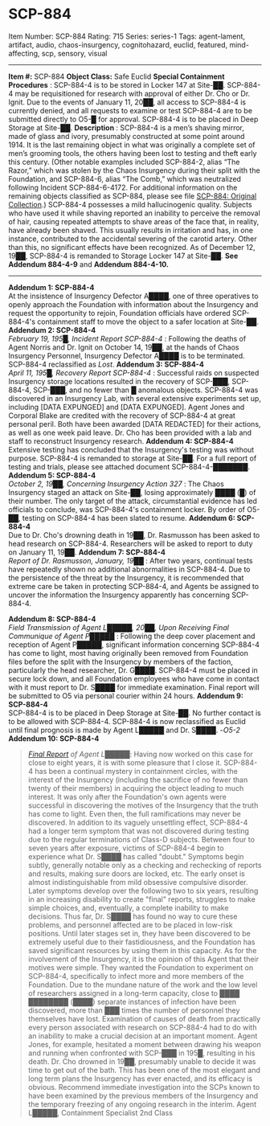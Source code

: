 # SCP-884
Item Number: SCP-884
Rating: 715
Series: series-1
Tags: agent-lament, artifact, audio, chaos-insurgency, cognitohazard, euclid, featured, mind-affecting, scp, sensory, visual

---

**Item #:** SCP-884
**Object Class:** Safe Euclid
**Special Containment Procedures** : SCP-884-4 is to be stored in Locker 147 at Site-██. SCP-884-4 may be requisitioned for research with approval of either Dr. Cho or Dr. Ignit. Due to the events of January 11, 20██, all access to SCP-884-4 is currently denied, and all requests to examine or test SCP-884-4 are to be submitted directly to O5-█ for approval. SCP-884-4 is to be placed in Deep Storage at Site-██.
**Description** : SCP-884-4 is a men’s shaving mirror, made of glass and ivory, presumably constructed at some point around 1914. It is the last remaining object in what was originally a complete set of men’s grooming tools, the others having been lost to testing and theft early this century. (Other notable examples included SCP-884-2, alias “The Razor,” which was stolen by the Chaos Insurgency during their split with the Foundation, and SCP-884-6, alias “The Comb,” which was neutralized following Incident SCP-884-6-4172. For additional information on the remaining objects classified as SCP-884, please see file [SCP-884: Original Collection](/scp-884-original-collection).)
SCP-884-4 possesses a mild hallucinogenic quality. Subjects who have used it while shaving reported an inability to perceive the removal of hair, causing repeated attempts to shave areas of the face that, in reality, have already been shaved. This usually results in irritation and has, in one instance, contributed to the accidental severing of the carotid artery. Other than this, no significant effects have been recognized. As of December 12, 19██, SCP-884-4 is remanded to Storage Locker 147 at Site-██. **See Addendum 884-4-9** and **Addendum 884-4-10.**
* * *
**Addendum 1: SCP-884-4**  
At the insistence of Insurgency Defector A████, one of three operatives to openly approach the Foundation with information about the Insurgency and request the opportunity to rejoin, Foundation officials have ordered SCP-884-4's containment staff to move the object to a safer location at Site-██.
**Addendum 2: SCP-884-4**  
_February 19, 195█, Incident Report SCP-884-4_ : Following the deaths of Agent Norris and Dr. Ignit on October 14, 19██, at the hands of Chaos Insurgency Personnel, Insurgency Defector A████ is to be terminated. SCP-884-4 reclassified as _Lost_.
**Addendum 3: SCP-884-4**  
_April 11, 195█, Recovery Report SCP-884-4_ : Successful raids on suspected Insurgency storage locations resulted in the recovery of SCP-███, SCP-884-4, SCP-███, and no fewer than █ anomalous objects. SCP-884-4 was discovered in an Insurgency Lab, with several extensive experiments set up, including [DATA EXPUNGED] and [DATA EXPUNGED]. Agent Jones and Corporal Blake are credited with the recovery of SCP-884-4 at great personal peril. Both have been awarded [DATA REDACTED] for their actions, as well as one week paid leave. Dr. Cho has been provided with a lab and staff to reconstruct Insurgency research.
**Addendum 4: SCP-884-4**  
Extensive testing has concluded that the Insurgency's testing was without purpose. SCP-884-4 is remanded to storage at Site-██. For a full report of testing and trials, please see attached document SCP-884-4-███████.
**Addendum 5: SCP-884-4**  
_October 2, 19██, Concerning Insurgency Action 327_ : The Chaos Insurgency staged an attack on Site-██, losing approximately ████ (█) of their number. The only target of the attack, circumstantial evidence has led officials to conclude, was SCP-884-4's containment locker. By order of O5-██, testing on SCP-884-4 has been slated to resume.
**Addendum 6: SCP-884-4**  
Due to Dr. Cho's drowning death in 19██, Dr. Rasmusson has been asked to head research on SCP-884-4. Researchers will be asked to report to duty on January 11, 19██.
**Addendum 7: SCP-884-4**  
_Report of Dr. Rasmusson, January, 19██_ : After two years, continual tests have repeatedly shown no additional abnormalities in SCP-884-4. Due to the persistence of the threat by the Insurgency, it is recommended that extreme care be taken in protecting SCP-884-4, and Agents be assigned to uncover the information the Insurgency apparently has concerning SCP-884-4.  
  
**Addendum 8: SCP-884-4**  
_Field Transmission of Agent L█████, 20██, Upon Receiving Final Communique of Agent P█████_ : Following the deep cover placement and reception of Agent P█████, significant information concerning SCP-884-4 has come to light, most having originally been removed from Foundation files before the split with the Insurgency by members of the faction, particularly the head researcher, Dr. G████. SCP-884-4 must be placed in secure lock down, and all Foundation employees who have come in contact with it must report to Dr. S████ for immediate examination. Final report will be submitted to O5 via personal courier within 24 hours.
**Addendum 9: SCP-884-4**  
SCP-884-4 is to be placed in Deep Storage at Site-██. No further contact is to be allowed with SCP-884-4. SCP-884-4 is now reclassified as Euclid until final prognosis is made by Agent L█████ and Dr. S████. -_O5-2_
**Addendum 10: SCP-884-4**
> _[Final Report](http://scp-wiki.wdfiles.com/local--files/scp-884/Vocaroo_vW73F0wqeJjtRId1N.mp3) of Agent L█████_: Having now worked on this case for close to eight years, it is with some pleasure that I close it. SCP-884-4 has been a continual mystery in containment circles, with the interest of the Insurgency (including the sacrifice of no fewer than twenty of their members) in acquiring the object leading to much interest. It was only after the Foundation's own agents were successful in discovering the motives of the Insurgency that the truth has come to light. Even then, the full ramifications may never be discovered.
> In addition to its vaguely unsettling effect, SCP-884-4 had a longer term symptom that was not discovered during testing due to the regular terminations of Class-D subjects. Between four to seven years after exposure, victims of SCP-884-4 begin to experience what Dr. S████ has called "doubt." Symptoms begin subtly, generally notable only as a checking and rechecking of reports and results, making sure doors are locked, etc. The early onset is almost indistinguishable from mild obsessive compulsive disorder.
> Later symptoms develop over the following two to six years, resulting in an increasing disability to create "final" reports, struggles to make simple choices, and, eventually, a complete inability to make decisions. Thus far, Dr. S████ has found no way to cure these problems, and personnel affected are to be placed in low-risk positions. Until later stages set in, they have been discovered to be extremely useful due to their fastidiousness, and the Foundation has saved significant resources by using them in this capacity.
> As for the involvement of the Insurgency, it is the opinion of this Agent that their motives were simple. They wanted the Foundation to experiment on SCP-884-4, specifically to infect more and more members of the Foundation. Due to the mundane nature of the work and the low level of researchers assigned in a long-term capacity, close to ████ ████████ (████) separate instances of infection have been discovered, more than ███ times the number of personnel they themselves have lost. Examination of causes of death from practically every person associated with research on SCP-884-4 had to do with an inability to make a crucial decision at an important moment. Agent Jones, for example, hesitated a moment between drawing his weapon and running when confronted with SCP-███ in 195█, resulting in his death. Dr. Cho drowned in 19██, presumably unable to decide it was time to get out of the bath.
> This has been one of the most elegant and long term plans the Insurgency has ever enacted, and its efficacy is obvious. Recommend immediate investigation into the SCPs known to have been examined by the previous members of the Insurgency and the temporary freezing of any ongoing research in the interim.
> Agent L█████, Containment Specialist 2nd Class